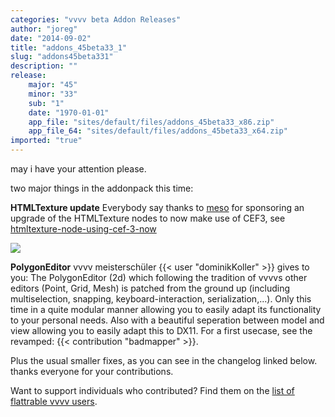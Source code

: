 ```yaml
---
categories: "vvvv beta Addon Releases"
author: "joreg"
date: "2014-09-02"
title: "addons_45beta33_1"
slug: "addons45beta331"
description: ""
release: 
    major: "45"
    minor: "33"
    sub: "1"
    date: "1970-01-01"
    app_file: "sites/default/files/addons_45beta33_x86.zip"
    app_file_64: "sites/default/files/addons_45beta33_x64.zip"
imported: "true"
---
```



may i have your attention please. 

two major things in the addonpack this time:

**HTMLTexture update**
Everybody say thanks to [meso](http://meso.net) for sponsoring an upgrade of the HTMLTexture nodes to now make use of CEF3, see [htmltexture-node-using-cef-3-now](/blog/2014/htmltexture-node-using-cef-3-now)

![](polygoneditor.png) 

**PolygonEditor**
vvvv meisterschüler {{< user "dominikKoller" >}} gives to you: The PolygonEditor (2d) which following the tradition of vvvvs other editors (Point, Grid, Mesh) is patched from the ground up (including multiselection, snapping, keyboard-interaction, serialization,...). Only this time in a quite modular manner allowing you to easily adapt its functionality to your personal needs. Also with a beautiful seperation between model and view allowing you to easily adapt this to DX11. For a first usecase, see the revamped: {{< contribution "badmapper" >}}. 

Plus the usual smaller fixes, as you can see in the changelog linked below. thanks everyone for your contributions. 

Want to support individuals who contributed? Find them on the [list of flattrable vvvv users](https://vvvv.org/404).
